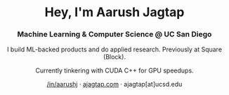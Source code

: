 <h1 align="center">Hey, I'm Aarush Jagtap</h1>
<h3 align="center">Machine Learning & Computer Science @ UC San Diego</h3>

<p align="center">I build ML-backed products and do applied research. Previously at Square (Block).</p>
<p align="center">Currently tinkering with CUDA C++ for GPU speedups.</p>

<div align="center">
  <a href="https://linkedin.com/in/aarushj">/in/aarushj</a> ·
  <a href="https://ajagtap.com/">ajagtap.com</a> · ajagtap[at]ucsd.edu
